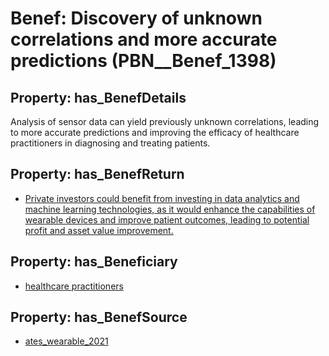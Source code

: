 # Benef: __Discovery of unknown correlations and more accurate predictions__ (PBN__Benef_1398)

## Property: has_BenefDetails

Analysis of sensor data can yield previously unknown correlations, leading to more accurate predictions and improving the efficacy of healthcare practitioners in diagnosing and treating patients.

## Property: has_BenefReturn

* [Private investors could benefit from investing in data analytics and machine learning technologies, as it would enhance the capabilities of wearable devices and improve patient outcomes, leading to potential profit and asset value improvement.](../BenefReturn/PBN__BenefReturn_1586)

## Property: has_Beneficiary

* [healthcare practitioners](../Stakeholder/PBN__Stakeholder_544)

## Property: has_BenefSource

* [ates_wearable_2021](../Article/PBN__Article_296)

